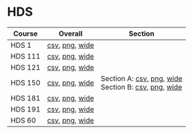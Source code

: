 # HDS

| Course | Overall | Section |
| ------ | ------- | ------- |
| HDS 1 | [csv](https://github.com/UCSD-Historical-Enrollment-Data/2023Fall/blob/main/overall/HDS%201.csv), [png](https://raw.githubusercontent.com/UCSD-Historical-Enrollment-Data/2023Fall/main/plot_overall/HDS%201.png), [wide](https://raw.githubusercontent.com/UCSD-Historical-Enrollment-Data/2023Fall/main/plot_overall_wide/HDS%201.png) |  |
| HDS 111 | [csv](https://github.com/UCSD-Historical-Enrollment-Data/2023Fall/blob/main/overall/HDS%20111.csv), [png](https://raw.githubusercontent.com/UCSD-Historical-Enrollment-Data/2023Fall/main/plot_overall/HDS%20111.png), [wide](https://raw.githubusercontent.com/UCSD-Historical-Enrollment-Data/2023Fall/main/plot_overall_wide/HDS%20111.png) |  |
| HDS 121 | [csv](https://github.com/UCSD-Historical-Enrollment-Data/2023Fall/blob/main/overall/HDS%20121.csv), [png](https://raw.githubusercontent.com/UCSD-Historical-Enrollment-Data/2023Fall/main/plot_overall/HDS%20121.png), [wide](https://raw.githubusercontent.com/UCSD-Historical-Enrollment-Data/2023Fall/main/plot_overall_wide/HDS%20121.png) |  |
| HDS 150 | [csv](https://github.com/UCSD-Historical-Enrollment-Data/2023Fall/blob/main/overall/HDS%20150.csv), [png](https://raw.githubusercontent.com/UCSD-Historical-Enrollment-Data/2023Fall/main/plot_overall/HDS%20150.png), [wide](https://raw.githubusercontent.com/UCSD-Historical-Enrollment-Data/2023Fall/main/plot_overall_wide/HDS%20150.png) | Section A: [csv](https://github.com/UCSD-Historical-Enrollment-Data/2023Fall/blob/main/section/HDS%20150_A.csv), [png](https://raw.githubusercontent.com/UCSD-Historical-Enrollment-Data/2023Fall/main/plot_section/HDS%20150_A.png), [wide](https://raw.githubusercontent.com/UCSD-Historical-Enrollment-Data/2023Fall/main/plot_section_wide/HDS%20150_A.png)<br>Section B: [csv](https://github.com/UCSD-Historical-Enrollment-Data/2023Fall/blob/main/section/HDS%20150_B.csv), [png](https://raw.githubusercontent.com/UCSD-Historical-Enrollment-Data/2023Fall/main/plot_section/HDS%20150_B.png), [wide](https://raw.githubusercontent.com/UCSD-Historical-Enrollment-Data/2023Fall/main/plot_section_wide/HDS%20150_B.png) |
| HDS 181 | [csv](https://github.com/UCSD-Historical-Enrollment-Data/2023Fall/blob/main/overall/HDS%20181.csv), [png](https://raw.githubusercontent.com/UCSD-Historical-Enrollment-Data/2023Fall/main/plot_overall/HDS%20181.png), [wide](https://raw.githubusercontent.com/UCSD-Historical-Enrollment-Data/2023Fall/main/plot_overall_wide/HDS%20181.png) |  |
| HDS 191 | [csv](https://github.com/UCSD-Historical-Enrollment-Data/2023Fall/blob/main/overall/HDS%20191.csv), [png](https://raw.githubusercontent.com/UCSD-Historical-Enrollment-Data/2023Fall/main/plot_overall/HDS%20191.png), [wide](https://raw.githubusercontent.com/UCSD-Historical-Enrollment-Data/2023Fall/main/plot_overall_wide/HDS%20191.png) |  |
| HDS 60 | [csv](https://github.com/UCSD-Historical-Enrollment-Data/2023Fall/blob/main/overall/HDS%2060.csv), [png](https://raw.githubusercontent.com/UCSD-Historical-Enrollment-Data/2023Fall/main/plot_overall/HDS%2060.png), [wide](https://raw.githubusercontent.com/UCSD-Historical-Enrollment-Data/2023Fall/main/plot_overall_wide/HDS%2060.png) |  |
